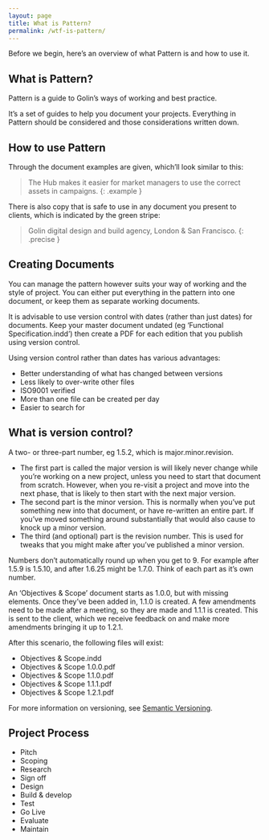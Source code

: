 ```yaml
---
layout: page
title: What is Pattern?
permalink: /wtf-is-pattern/
---
```


Before we begin, here’s an overview of what Pattern is and how to use it.

## What is Pattern?

Pattern is a guide to Golin’s ways of working and best practice.

It’s a set of guides to help you document your projects. Everything in Pattern should be considered and those considerations written down.

## How to use Pattern

Through the document examples are given, which’ll look similar to this:

> The Hub makes it easier for market managers to use the correct assets in campaigns.
{: .example }

There is also copy that is safe to use in any document you present to clients, which is indicated by the green stripe:

> Golin digital design and build agency, London & San Francisco.
{: .precise }

## Creating Documents

You can manage the pattern however suits your way of working and the style of project. You can either put everything in the pattern into one document, or keep them as separate working documents.

It is advisable to use version control with dates (rather than just dates) for documents. Keep your master document undated (eg ‘Functional Specification.indd’) then create a PDF for each edition that you publish using version control.

Using version control rather than dates has various advantages:

- Better understanding of what has changed between versions
- Less likely to over-write other files
- ISO9001 verified
- More than one file can be created per day
- Easier to search for

## What is version control?

A two- or three-part number, eg 1.5.2, which is major.minor.revision.

- The first part is called the major version is will likely never change while you’re working on a new project, unless you need to start that document from scratch. However, when you re-visit a project and move into the next phase, that is likely to then start with the next major version.
- The second part is the minor version. This is normally when you’ve put something new into that document, or have re-written an entire part. If you’ve moved something around substantially that would also cause to knock up a minor version.
- The third (and optional) part is the revision number. This is used for tweaks that you might make after you’ve published a minor version.

Numbers don’t automatically round up when you get to 9. For example after 1.5.9 is 1.5.10, and after 1.6.25 might be 1.7.0. Think of each part as it’s own number.

An ‘Objectives & Scope’ document starts as 1.0.0, but with missing elements. Once they’ve been added in, 1.1.0 is created. A few amendments need to be made after a meeting, so they are made and 1.1.1 is created. This is sent to the client, which we receive feedback on and make more amendments bringing it up to 1.2.1.

After this scenario, the following files will exist:

- Objectives & Scope.indd
- Objectives & Scope 1.0.0.pdf
- Objectives & Scope 1.1.0.pdf
- Objectives & Scope 1.1.1.pdf
- Objectives & Scope 1.2.1.pdf

For more information on versioning, see [Semantic Versioning](http://semver.org/).

## Project Process

- Pitch
- Scoping
- Research
- Sign off
- Design
- Build & develop
- Test
- Go Live
- Evaluate
- Maintain

